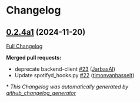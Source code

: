 # Changelog

## [0.2.4a1](https://github.com/OpenVoiceOS/ovos-media-plugin-spotify/tree/0.2.4a1) (2024-11-20)

[Full Changelog](https://github.com/OpenVoiceOS/ovos-media-plugin-spotify/compare/0.2.3...0.2.4a1)

**Merged pull requests:**

- deprecate backend-client [\#23](https://github.com/OpenVoiceOS/ovos-media-plugin-spotify/pull/23) ([JarbasAl](https://github.com/JarbasAl))
- Update spotifyd\_hooks.py [\#22](https://github.com/OpenVoiceOS/ovos-media-plugin-spotify/pull/22) ([timonvanhasselt](https://github.com/timonvanhasselt))



\* *This Changelog was automatically generated by [github_changelog_generator](https://github.com/github-changelog-generator/github-changelog-generator)*
